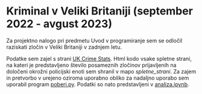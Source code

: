 # Kriminal v Veliki Britaniji (september 2022 - avgust 2023)
Za projektno nalogo pri predmetu Uvod v programiranje sem se odločil raziskati zločin v Veliki Britaniji v zadnjem letu.

Podatke sem zajel s strani [UK Crime Stats](https://www.ukcrimestats.com/Police_Force). Html kodo vsake spletne strani, na kateri je predstavljeno število posameznih zločinov prijavljenih na določeni okrožni policijski enoti sem shranil v mapo *spletne_strani*. Za zajem in pretvorbo v urejeno oziroma uporabno obliko za nadaljno uporabo sem uporabil program [poberi.py](poberi.py). Podatki so nato predstavljeni v [analiza.ipynb](analiza.ipynb).